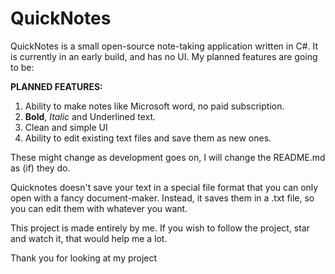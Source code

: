 # QuickNotes
QuickNotes is a small open-source note-taking application written in C#. It is currently in an early build, and has no UI. My planned features are going to be:


  **PLANNED FEATURES:**
   
   1. Ability to make notes like Microsoft word, no paid subscription.
   2. **Bold**, _Italic_ and Underlined text.
   3. Clean and simple UI
   4. Ability to edit existing text files and save them as new ones.
   
   These might change as development goes on, I will change the README.md as (if) they do.
   
   
   Quicknotes doesn't save your text in a special file format that you can only open with a fancy document-maker. Instead, it saves them in a .txt file, so you can edit them with whatever you want.
   
   
   
   This project is made entirely by me.
   If you wish to follow the project, star and watch it, that would help me a lot.
   
   Thank you for looking at my project
       
       
